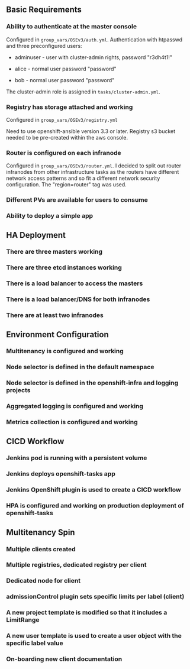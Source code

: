 ## Basic Requirements

### Ability to authenticate at the master console

Configured in `group_vars/OSEv3/auth.yml`. Authentication with htpasswd
and three preconfigured users:

* adminuser - user with cluster-admin rights, password "r3dh4t1!"

* alice - normal user password "password"

* bob - normal user password "password"

The cluster-admin role is assigned in `tasks/cluster-admin.yml`.

### Registry has storage attached and working

Configured in `group_vars/OSEv3/registry.yml`

Need to use openshift-ansible version 3.3 or later. Registry s3 bucket needed
to be pre-created within the aws console.

### Router is configured on each infranode

Configured in `group_vars/OSEv3/router.yml`. I decided to split out router
infranodes from other infrastructure tasks as the routers have different network
access patterns and so fit a different network security configuration. The
"region=router" tag was used.

### Different PVs are available for users to consume

### Ability to deploy a simple app

## HA Deployment

### There are three masters working

### There are three etcd instances working

### There is a load balancer to access the masters

### There is a load balancer/DNS for both infranodes

### There are at least two infranodes

## Environment Configuration

### Multitenancy is configured and working

### Node selector is defined in the default namespace

### Node selector is defined in the openshift-infra and logging projects

### Aggregated logging is configured and working

### Metrics collection is configured and working

## CICD Workflow

### Jenkins pod is running with a persistent volume

### Jenkins deploys openshift-tasks app

### Jenkins OpenShift plugin is used to create a CICD workflow

### HPA is configured and working on production deployment of openshift-tasks

## Multitenancy Spin

### Multiple clients created

### Multiple registries, dedicated registry per client

### Dedicated node for client

### admissionControl plugin sets specific limits per label (client)

### A new project template is modified so that it includes a LimitRange

### A new user template is used to create a user object with the specific label value

### On-boarding new client documentation

